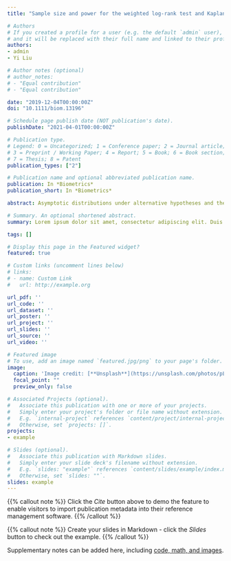 ```yaml
---
title: "Sample size and power for the weighted log‐rank test and Kaplan‐Meier based tests with allowance for nonproportional hazards"

# Authors
# If you created a profile for a user (e.g. the default `admin` user), write the username (folder name) here 
# and it will be replaced with their full name and linked to their profile.
authors:
- admin
- Yi Liu

# Author notes (optional)
# author_notes:
# - "Equal contribution"
# - "Equal contribution"

date: "2019-12-04T00:00:00Z"
doi: "10.1111/biom.13196"

# Schedule page publish date (NOT publication's date).
publishDate: "2021-04-01T00:00:00Z"

# Publication type.
# Legend: 0 = Uncategorized; 1 = Conference paper; 2 = Journal article;
# 3 = Preprint / Working Paper; 4 = Report; 5 = Book; 6 = Book section;
# 7 = Thesis; 8 = Patent
publication_types: ["2"]

# Publication name and optional abbreviated publication name.
publication: In *Biometrics*
publication_short: In *Biometrics*

abstract: Asymptotic distributions under alternative hypotheses and their corresponding sample size and power equations are derived for nonparametric test statistics commonly used to compare two survival curves. Test statistics include the weighted log-rank test and the Wald test for difference in (or ratio of) Kaplan-Meier survival probability, percentile survival, and restricted mean survival time. Accrual, survival, and loss to follow-up are allowed to follow any arbitrary continuous distribution. We show that Schoenfeld's equation—often used by practitioners to calculate the required number of events for the unweighted log-rank test—can be inaccurate even when the proportional hazards (PH) assumption holds. In fact, it can mislead one to believe that 1:1 is the optimal randomization ratio (RR), when actually power can be gained by assigning more patients to the active arm. Meaningful improvements to Schoenfeld's equation are made. The present theory should be useful in designing clinical trials, particularly in immuno-oncology where nonproportional hazards are frequently encountered. We illustrate the application of our theory with an example exploring optimal RR under PH and a second example examining the impact of delayed treatment effect. A companion R package npsurvSS is available for download on CRAN.

# Summary. An optional shortened abstract.
summary: Lorem ipsum dolor sit amet, consectetur adipiscing elit. Duis posuere tellus ac convallis placerat. Proin tincidunt magna sed ex sollicitudin condimentum.

tags: []

# Display this page in the Featured widget?
featured: true

# Custom links (uncomment lines below)
# links:
# - name: Custom Link
#   url: http://example.org

url_pdf: ''
url_code: ''
url_dataset: ''
url_poster: ''
url_project: ''
url_slides: ''
url_source: ''
url_video: ''

# Featured image
# To use, add an image named `featured.jpg/png` to your page's folder. 
image:
  caption: 'Image credit: [**Unsplash**](https://unsplash.com/photos/pLCdAaMFLTE)'
  focal_point: ""
  preview_only: false

# Associated Projects (optional).
#   Associate this publication with one or more of your projects.
#   Simply enter your project's folder or file name without extension.
#   E.g. `internal-project` references `content/project/internal-project/index.md`.
#   Otherwise, set `projects: []`.
projects:
- example

# Slides (optional).
#   Associate this publication with Markdown slides.
#   Simply enter your slide deck's filename without extension.
#   E.g. `slides: "example"` references `content/slides/example/index.md`.
#   Otherwise, set `slides: ""`.
slides: example
---
```


{{% callout note %}}
Click the *Cite* button above to demo the feature to enable visitors to import publication metadata into their reference management software.
{{% /callout %}}

{{% callout note %}}
Create your slides in Markdown - click the *Slides* button to check out the example.
{{% /callout %}}

Supplementary notes can be added here, including [code, math, and images](https://wowchemy.com/docs/writing-markdown-latex/).
